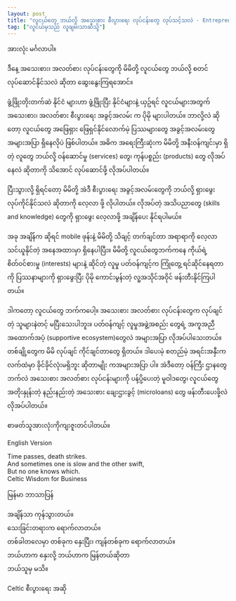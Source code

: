```yaml
---
layout: post
title: "လူငယ်တွေ ဘယ်လို အသေးစား စီးပွားရေး လုပ်ငန်းတွေ လုပ်သင့်သလဲ - Entrepreneurship  in Developing Country"
tag: ["လူငယ်မှသည် လူချမ်းသာဆီသို့"]
---
```


အားလုံး မင်္ဂလာပါ။

ဒီနေ့ အသေးစား၊ အလတ်စား လုပ်ငန်းတွေကို မိမိတို့ လူငယ်တွေ ဘယ်လို့ စတင် လုပ်ဆောင်နိုင်သလဲ ဆိုတာ ဆွေးနွေးကြရအောင်။

ဖွံ့ဖြိုးတိုးတက်ဆဲ နိုင်ငံ များဟာ ဖွံ့ဖြိုးပြီး နိုင်ငံများနဲ့ ယှဥ်ရင် လူငယ်များအတွက် အသေးစား၊ အလတ်စား စီးပွားရေး အခွင့်အလမ်း က ပိုမို များပါတယ်။ ဘာလို့လဲ ဆိုတော့ လူငယ်တွေ အဖြေရှား ဖြေရှင်နိုင်လောက်မဲ့ ပြဿများတွေ အခွင့်အလမ်းတွေ အများအပြာ ရှိနေလိုပဲ ဖြစ်ပါတယ်။ အဓိက အရေးကြီးဆုံးက မိမိတို့ အနီးဝန်ကျင်းမှာ ရှိတဲ့ လူတွေ ဘယ်လို့ ဝန်ဆောင်မှု (services) တွေ၊ ကုန်ပစ္စည်း (products) တွေ လိုအပ်နေလဲ ဆိုတာကို သိအောင် လုပ်ဆောင်ဖို့ လိုအပ်ပါတယ်။

<!-- more -->



ပြီးသွားလို့ ရှိရင်တော့  မိမိတို့ အဲဒီ စီးပွားရေး အခွင့်အလမ်းတွေကို ဘယ်လို့ ရှားဖွေး လုပ်ကိုင်နိုင်သလဲ ဆိုတာကို လေ့လာ ဖို့ လိုပါတယ်။ လိုအပ်တဲ့ အသိပညာတွေ (skills and knowledge) တွေကို ရှားဖွေး လေ့လာဖို့ အချိန်ပေး နိုင်ရပါမယ်။

အခု အချိန်က ဆိုရင် mobile ဖုန်းနဲ့ မိမိတို့ သိချင့် တက်ချင်တာ အရာရာကို လေ့လာသင်ယူနိုင်တဲ့ အနေအထားမှာ ရှိနေပါပြီး။ မိမိတို့ လူငယ်တွေဘက်ကနေ ကိုယ်ရဲ့ စိတ်ဝင်စားမှု (interests) များနဲ့ ဆိုင်တဲ့ လူမှု ပတ်ဝန်ကျင့်က ကြုံတွေ့ ရင်ဆိုင်နေရတာကို  ပြဿနာများကို ရှားဖွေးပြီး ပိုမို ကောင်းမွန်းတဲ့ လူ့အသိုင်အဝိုင် ဖန်းတီးနိုင်ကြပါတယ်။

ဒါကတော့ လူငယ်တွေ ဘက်ကပေါ့။ အသေးစား အလတ်စား လုပ်ငန်းတွေက လုပ်ချင်တဲ့ သူများနဲတင့် မပြီးသေးပါဘူး။ ပတ်ဝန်ကျင့် လူမှုအဖွဲ့အစည်း တွေရဲ့ အကူအညီ အထောက်အပံ့ (supportive ecosystem)တွေလဲ အများအပြာ လိုအပ်ပါသေးတယ်။ တစ်ချို့တွေက မိမိ လုပ်ချင် ကိုင်ချင်တာတွေ ရှိတယ်။ ဒါပေးမဲ့ စတည်မဲ့ အရင်းအနှီးက လက်ထဲမှာ ခိုင်ခိုင်လုံးမရှိဘူး ဆိုတာမျိုး ကအများအပြာ ပါ။ အဲဒီတော့ ဝန်ကြီး ဌာနတွေ ဘက်လဲ အသေးစား အလတ်စား လုပ်ငန်းများကို ပန့်ပို့ပေးတဲ့ မူဝါဒတွေ၊ လူငယ်တွေ အတိုးနှုန်းတဲ့ နည်းနည်းတဲ့ အသေးစား ချေးဌားခွင့် (microloans) တွေ ဖန်းတီးပေးဖို့လဲ လိုအပ်ပါတယ်။

စာဖတ်သူအားလုံးကိုကျးဇူးတင်ပါတယ်။

English Version

Time passes, death strikes.<br />
And sometimes one is slow and the other swift,<br />
But no one knows which.<br />
Celtic Wisdom for Business

မြန်မာ ဘာသာပြန်

အချိန်သာ ကုန်သွားတယ်။<br />
သေးခြင်းတရားက ရောက်လာတယ်။<br />
တစ်ခါတလေမှာ တစ်ခုက နှေးပြီး၊ ကျန်တစ်ခုက ရောက်လာတယ်။<br />
ဘယ်ဟာက နှေးလို့ ဘယ်ဟာက မြန်တယ်ဆိုတာ<br />
ဘယ်သူမှ မသိ။<br />

Celtic စီးပွားရေး အဆို
